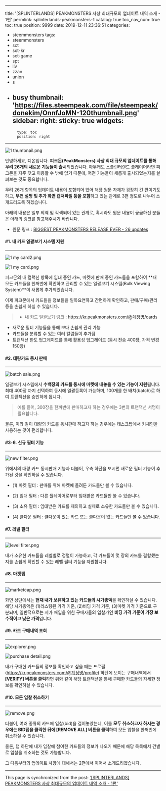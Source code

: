 
---
title: '[SPLINTERLANDS] PEAKMONSTERS 사상 최대규모의 업데이트 내역 소개 - 1편'
permlink: splinterlands-peakmonsters-1
catalog: true
toc_nav_num: true
toc: true
position: 9999
date: 2019-12-11 23:36:51
categories:
- steemmonsters
tags:
- steemmonsters
- sct
- sct-kr
- sct-game
- spt
- liv
- zzan
- union
- s
- busy
thumbnail: 'https://files.steempeak.com/file/steempeak/donekim/OnnfJoMN-120thumbnail.png'
sidebar:
    right:
        sticky: true
widgets:
    -
        type: toc
        position: right
---


![1 thumbnail.png](https://files.steempeak.com/file/steempeak/donekim/OnnfJoMN-120thumbnail.png)

안녕하세요, 디온입니다. **피크몬(PeakMonsters) 사상 최대 규모의 업데이트를 통해 무려 26개의 새로운 기능들이 출시**되었습니다. 아무래도 스플린터랜드 플레이어라면 피크몬을 자주 찾고 이용할 수 밖에 없기 때문에, 어떤 기능들이 새롭게 출시되었는지를 살펴보는 것도 중요합니다.

무려 26개 항목의 업데이트 내용이 포함되어 있어 해당 원문 자체가 굉장히 긴 편이기도 하고, **부연 설명 및 추가 화면 캡쳐파일 등을 포함**하고 있는 관계로 3편 정도로 나누어 소개드리도록 하겠습니다.

아래의 내용은 일부 의역 및 각색되어 있는 관계로, 혹시라도 원문 내용이 궁금하신 분들은 아래의 링크를 참고해주시기 바랍니다.

- 원문 링크 : [BIGGEST PEAKMONSTERS RELEASE EVER - 26 updates](https://steempeak.com/peakmonsters/@peakmonsters/peakmonsters-huge-update)

#### #1. 내 카드 일괄보기 시스템 지원
---
![1 my card2.png](https://cdn.steemitimages.com/DQmeGuo7wf9YTMRaC6JnPLwuUsMWvYajwDkFbK5pcULe1eU/1%20my%20card2.png)

![1 my card.png](https://cdn.steemitimages.com/DQmZKq1hvyJCR27xygEpnsJzKtYpCSaGX6sGbtFdE39zKnH/1%20my%20card.png)

피크몬의 내 컬랙션 항목에 임대 중인 카드, 마켓에 판매 중인 카드들을 포함하여 **내 모든 카드들을 한꺼번에 확인하고 관리할 수 있는 일괄보기 시스템(Bulk Viewing System)**이 새롭게 추가되었습니다.

이제 피크몬에서 카드들을 정보들을 일목요연하고 간편하게 확인하고, 판매/구매/관리 등을 손쉽게 하실 수 있습니다. 


> - 내 카드 일괄보기 링크 : https://kr.peakmonsters.com/@계정명/cards

- 새로운 필터 기능들을 통해 보다 손쉽게 관리 가능
- 카드들을 분류할 수 있는 여러 칼럼들이 추가됨
- 트랜잭션 한도 업그레이드를 통해 활용성 업그레이드 (동시 전송 400장, 가격 변경 150장)


#### #2. 대량카드 동시 판매
---

![batch sale.png](https://cdn.steemitimages.com/DQmcFrUNPNeRBQa5C5CprT6zXMaowArGCDDZZZg8uHS2hrx/batch%20sale.png)

일괄보기 시스템에서 **수백장의 카드를 동시에 마켓에 내놓을 수 있는 기능이 지원**됩니다. 최대 400장 까지 선택하여 동시에 일괄등록이 가능하며, 100개를 한 배치(batch)로 하여 트랜잭션을 승인하게 됩니다. 

> 예를 들어, 300장을 한꺼번에 판매하고자 하는 경우에는 3번의 트랜잭션 서명이 필요합니다. 

물론, 이와 같이 대량의 카드를 동시판매 하고자 하는 경우에는 데스크탑에서 키체인을 사용하는 것이 편리합니다.


#### #3-6. 신규 필터 기능
---
![new filter.png](https://cdn.steemitimages.com/DQmdURcpsvNfhmfavV2w8f5VcuQ1CoxJDgNZPcdzLYFuwra/new%20filter.png)

위에서의 대량 카드 동시판매 기능과 더불어, 우측 하단을 보시면 새로운 필터 기능이 추가된 것을 확인하실 수 있습니다.

- (1) 마켓 필터 : 판매를 위해 마켓에 올려둔 카드들만 볼 수 있습니다.

- (2) 임대 필터 : 다른 플레이어로부터 임대받은 카드들만 볼 수 있습니다. 

- (3) 소유 필터 : 임대받은 카드를 제외하고 실제로 소유한 카드들만 볼 수 있습니다.

- (4) 쿨다운 필터 : 쿨다운이 있는 카드 또는 쿨다운이 없는 카드들만 볼 수 있습니다.

#### #7. 레벨 필터
----

![level filter.png](https://cdn.steemitimages.com/DQmTqPc3rkEWD1fNEr7oxHfJQcxiVpgA5ZLNYKRLnCeqf6k/level%20filter.png)

내가 소유한 카드들을 레벨별로 정렬이 가능하고, 각 카드들이 몇 장의 카드를 결합했는지를 손쉽게 확인할 수 있는 레벨 필터 기능을 지원합니다.  

#### #8. 마켓캡
---
![marketcap.png](https://cdn.steemitimages.com/DQmaCc5RS7k9kAEL5KB3fL5ufHh8Q1QwVyJe1NZNMmKQCB5/marketcap.png)

화면 상단에서는 **현재 내가 보유하고 있는 카드들의 시가총액**을 확인하실 수 있습니다. 해당 시가총액은 (1)리스팅된 가격 기준, (2)비딩 가격 기준, (3)마켓 가격 기준으로 구분되며, 일반적으로는 저가 매입을 위한 구매자들의 입찰가인 **비딩 가격 기준이 가장 보수적이고 낮은 가격**입니다.


#### #9. 카드 구매내역 조회
---
![explorer.png](https://cdn.steemitimages.com/DQmdKTvJCEMXi6Ycoq4b9fMMHCbqmxbMUb4jAF2WUVcz554/explorer.png)

![purchase detail.png](https://cdn.steemitimages.com/DQmbkfeKLzkE2geRBRZEWgNw7DxgMJGLkeBvfWPPwS3BmLm/purchase%20detail.png)

내가 구매한 카드들의 정보를 확인하고 싶을 때는 프로필(https://kr.peakmonsters.com/@계정명/profile) 하단에 보이는 구매내역에서 **[VERIFY] 버튼을 클릭**하면 위와 같이 해당 트랜잭션을 통해 구매한 카드들의 자세한 정보를 확인하실 수 있습니다.


#### #10. 모든 입찰 취소하기
---

![remove.png](https://cdn.steemitimages.com/DQmWAgDqJmw8pTxcvA5MxCDBKQq7Fx8EkfwW61cVaA8skXu/remove.png)

더불어, 여러 종류의 카드에 입찰(bid)을 걸어놓았는데, 이를 **모두 취소하고자 하시는 경우에는 BID탭을 클릭한 뒤에 [REMOVE ALL] 버튼을 클릭**하여 모든 입찰을 한꺼번에 취소하실 수 있습니다. 

물론, 탭 하단에 내가 입찰에 참여한 카드들의 정보가 나오기 때문에 해당 목록에서 건별로 입찰을 취소하는 것도 가능합니다.

그 다음부터의 업데이트 사항에 대해서는 2편에서 이어서 소개드리겠습니다.

- - -

This page is synchronized from the post: ['[SPLINTERLANDS] PEAKMONSTERS 사상 최대규모의 업데이트 내역 소개 - 1편'](https://steemit.com/@donekim/splinterlands-peakmonsters-1)
